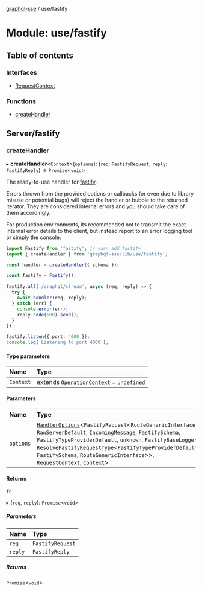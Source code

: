 [graphql-sse](../README.md) / use/fastify

# Module: use/fastify

## Table of contents

### Interfaces

- [RequestContext](../interfaces/use_fastify.RequestContext.md)

### Functions

- [createHandler](use_fastify.md#createhandler)

## Server/fastify

### createHandler

▸ **createHandler**<`Context`\>(`options`): (`req`: `FastifyRequest`, `reply`: `FastifyReply`) => `Promise`<`void`\>

The ready-to-use handler for [fastify](https://www.fastify.io).

Errors thrown from the provided options or callbacks (or even due to
library misuse or potential bugs) will reject the handler or bubble to the
returned iterator. They are considered internal errors and you should take care
of them accordingly.

For production environments, its recommended not to transmit the exact internal
error details to the client, but instead report to an error logging tool or simply
the console.

```ts
import Fastify from 'fastify'; // yarn add fastify
import { createHandler } from 'graphql-sse/lib/use/fastify';

const handler = createHandler({ schema });

const fastify = Fastify();

fastify.all('/graphql/stream', async (req, reply) => {
  try {
    await handler(req, reply);
  } catch (err) {
    console.error(err);
    reply.code(500).send();
  }
});

fastify.listen({ port: 4000 });
console.log('Listening to port 4000');
```

#### Type parameters

| Name | Type |
| :------ | :------ |
| `Context` | extends [`OperationContext`](handler.md#operationcontext) = `undefined` |

#### Parameters

| Name | Type |
| :------ | :------ |
| `options` | [`HandlerOptions`](../interfaces/handler.HandlerOptions.md)<`FastifyRequest`<`RouteGenericInterface`, `RawServerDefault`, `IncomingMessage`, `FastifySchema`, `FastifyTypeProviderDefault`, `unknown`, `FastifyBaseLogger`, `ResolveFastifyRequestType`<`FastifyTypeProviderDefault`, `FastifySchema`, `RouteGenericInterface`\>\>, [`RequestContext`](../interfaces/use_fastify.RequestContext.md), `Context`\> |

#### Returns

`fn`

▸ (`req`, `reply`): `Promise`<`void`\>

##### Parameters

| Name | Type |
| :------ | :------ |
| `req` | `FastifyRequest` |
| `reply` | `FastifyReply` |

##### Returns

`Promise`<`void`\>
